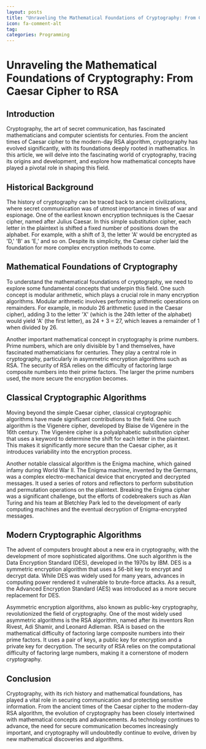 ```yaml
---
layout: posts
title: "Unraveling the Mathematical Foundations of Cryptography: From Caesar Cipher to RSA"
icon: fa-comment-alt
tag:      
categories: Programming
---
```



# Unraveling the Mathematical Foundations of Cryptography: From Caesar Cipher to RSA

## Introduction

Cryptography, the art of secret communication, has fascinated mathematicians and computer scientists for centuries. From the ancient times of Caesar cipher to the modern-day RSA algorithm, cryptography has evolved significantly, with its foundations deeply rooted in mathematics. In this article, we will delve into the fascinating world of cryptography, tracing its origins and development, and explore how mathematical concepts have played a pivotal role in shaping this field.

## Historical Background

The history of cryptography can be traced back to ancient civilizations, where secret communication was of utmost importance in times of war and espionage. One of the earliest known encryption techniques is the Caesar cipher, named after Julius Caesar. In this simple substitution cipher, each letter in the plaintext is shifted a fixed number of positions down the alphabet. For example, with a shift of 3, the letter 'A' would be encrypted as 'D,' 'B' as 'E,' and so on. Despite its simplicity, the Caesar cipher laid the foundation for more complex encryption methods to come.

## Mathematical Foundations of Cryptography

To understand the mathematical foundations of cryptography, we need to explore some fundamental concepts that underpin this field. One such concept is modular arithmetic, which plays a crucial role in many encryption algorithms. Modular arithmetic involves performing arithmetic operations on remainders. For example, in modulo 26 arithmetic (used in the Caesar cipher), adding 3 to the letter 'X' (which is the 24th letter of the alphabet) would yield 'A' (the first letter), as 24 + 3 = 27, which leaves a remainder of 1 when divided by 26.

Another important mathematical concept in cryptography is prime numbers. Prime numbers, which are only divisible by 1 and themselves, have fascinated mathematicians for centuries. They play a central role in cryptography, particularly in asymmetric encryption algorithms such as RSA. The security of RSA relies on the difficulty of factoring large composite numbers into their prime factors. The larger the prime numbers used, the more secure the encryption becomes.

## Classical Cryptographic Algorithms

Moving beyond the simple Caesar cipher, classical cryptographic algorithms have made significant contributions to the field. One such algorithm is the Vigenère cipher, developed by Blaise de Vigenère in the 16th century. The Vigenère cipher is a polyalphabetic substitution cipher that uses a keyword to determine the shift for each letter in the plaintext. This makes it significantly more secure than the Caesar cipher, as it introduces variability into the encryption process.

Another notable classical algorithm is the Enigma machine, which gained infamy during World War II. The Enigma machine, invented by the Germans, was a complex electro-mechanical device that encrypted and decrypted messages. It used a series of rotors and reflectors to perform substitution and permutation operations on the plaintext. Breaking the Enigma cipher was a significant challenge, but the efforts of codebreakers such as Alan Turing and his team at Bletchley Park led to the development of early computing machines and the eventual decryption of Enigma-encrypted messages.

## Modern Cryptographic Algorithms

The advent of computers brought about a new era in cryptography, with the development of more sophisticated algorithms. One such algorithm is the Data Encryption Standard (DES), developed in the 1970s by IBM. DES is a symmetric encryption algorithm that uses a 56-bit key to encrypt and decrypt data. While DES was widely used for many years, advances in computing power rendered it vulnerable to brute-force attacks. As a result, the Advanced Encryption Standard (AES) was introduced as a more secure replacement for DES.

Asymmetric encryption algorithms, also known as public-key cryptography, revolutionized the field of cryptography. One of the most widely used asymmetric algorithms is the RSA algorithm, named after its inventors Ron Rivest, Adi Shamir, and Leonard Adleman. RSA is based on the mathematical difficulty of factoring large composite numbers into their prime factors. It uses a pair of keys, a public key for encryption and a private key for decryption. The security of RSA relies on the computational difficulty of factoring large numbers, making it a cornerstone of modern cryptography.

## Conclusion

Cryptography, with its rich history and mathematical foundations, has played a vital role in securing communication and protecting sensitive information. From the ancient times of the Caesar cipher to the modern-day RSA algorithm, the evolution of cryptography has been closely intertwined with mathematical concepts and advancements. As technology continues to advance, the need for secure communication becomes increasingly important, and cryptography will undoubtedly continue to evolve, driven by new mathematical discoveries and algorithms.